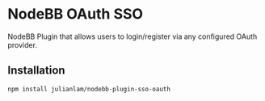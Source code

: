 # NodeBB OAuth SSO

NodeBB Plugin that allows users to login/register via any configured OAuth provider.

## Installation

    npm install julianlam/nodebb-plugin-sso-oauth
